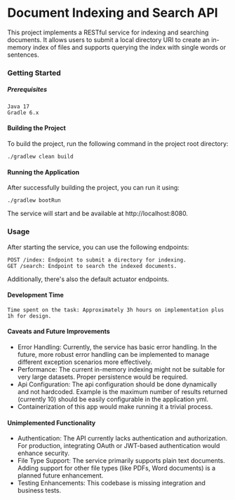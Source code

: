 # Document Indexing and Search API

This project implements a RESTful service for indexing and searching documents. It allows users to submit a local
directory URI to create an in-memory index of files and supports querying the index with single words or sentences.

### Getting Started

##### Prerequisites

    Java 17
    Gradle 6.x

#### Building the Project

To build the project, run the following command in the project root directory:

```
./gradlew clean build
```

#### Running the Application

After successfully building the project, you can run it using:

```
./gradlew bootRun
```

The service will start and be available at http://localhost:8080.

### Usage

After starting the service, you can use the following endpoints:

    POST /index: Endpoint to submit a directory for indexing.
    GET /search: Endpoint to search the indexed documents.

Additionally, there's also the default actuator endpoints.

#### Development Time

    Time spent on the task: Approximately 3h hours on implementation plus 1h for design.

#### Caveats and Future Improvements

- Error Handling: Currently, the service has basic error handling. In the future, more robust error handling can be
  implemented to manage different exception scenarios more effectively.
- Performance: The current in-memory indexing might not be suitable for very large datasets. Proper persistence would be required. 
- Api Configuration: The api configuration should be done dynamically and not hardcoded. Example is the maximum number
  of results returned (currently 10) should be easily configurable in the application yml.
- Containerization of this app would make running it a trivial process.

#### Unimplemented Functionality

- Authentication: The API currently lacks authentication and authorization. For production, integrating OAuth or
  JWT-based authentication would enhance security.
- File Type Support: The service primarily supports plain text documents. Adding support for other file types (like
  PDFs, Word documents) is a planned future enhancement.
- Testing Enhancements: This codebase is missing integration and business tests.